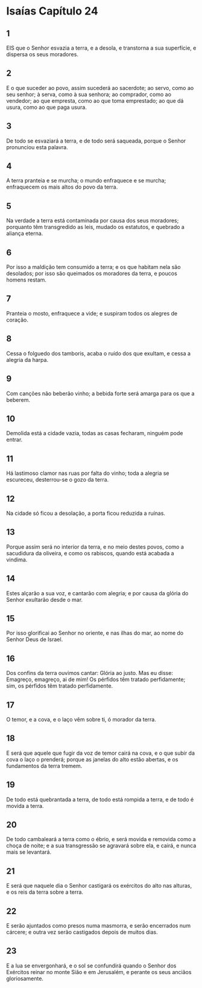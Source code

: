 # Isaías Capítulo 24

## 1
EIS que o Senhor esvazia a terra, e a desola, e transtorna a sua superfície, e dispersa os seus moradores.

## 2
E o que suceder ao povo, assim sucederá ao sacerdote; ao servo, como ao seu senhor; à serva, como à sua senhora; ao comprador, como ao vendedor; ao que empresta, como ao que toma emprestado; ao que dá usura, como ao que paga usura.

## 3
De todo se esvaziará a terra, e de todo será saqueada, porque o Senhor pronunciou esta palavra.

## 4
A terra pranteia e se murcha; o mundo enfraquece e se murcha; enfraquecem os mais altos do povo da terra.

## 5
Na verdade a terra está contaminada por causa dos seus moradores; porquanto têm transgredido as leis, mudado os estatutos, e quebrado a aliança eterna.

## 6
Por isso a maldição tem consumido a terra; e os que habitam nela são desolados; por isso são queimados os moradores da terra, e poucos homens restam.

## 7
Pranteia o mosto, enfraquece a vide; e suspiram todos os alegres de coração.

## 8
Cessa o folguedo dos tamboris, acaba o ruído dos que exultam, e cessa a alegria da harpa.

## 9
Com canções não beberão vinho; a bebida forte será amarga para os que a beberem.

## 10
Demolida está a cidade vazia, todas as casas fecharam, ninguém pode entrar.

## 11
Há lastimoso clamor nas ruas por falta do vinho; toda a alegria se escureceu, desterrou-se o gozo da terra.

## 12
Na cidade só ficou a desolação, a porta ficou reduzida a ruínas.

## 13
Porque assim será no interior da terra, e no meio destes povos, como a sacudidura da oliveira, e como os rabiscos, quando está acabada a vindima.

## 14
Estes alçarão a sua voz, e cantarão com alegria; e por causa da glória do Senhor exultarão desde o mar.

## 15
Por isso glorificai ao Senhor no oriente, e nas ilhas do mar, ao nome do Senhor Deus de Israel.

## 16
Dos confins da terra ouvimos cantar: Glória ao justo. Mas eu disse: Emagreço, emagreço, ai de mim! Os pérfidos têm tratado perfidamente; sim, os pérfidos têm tratado perfidamente.

## 17
O temor, e a cova, e o laço vêm sobre ti, ó morador da terra.

## 18
E será que aquele que fugir da voz de temor cairá na cova, e o que subir da cova o laço o prenderá; porque as janelas do alto estão abertas, e os fundamentos da terra tremem.

## 19
De todo está quebrantada a terra, de todo está rompida a terra, e de todo é movida a terra.

## 20
De todo cambaleará a terra como o ébrio, e será movida e removida como a choça de noite; e a sua transgressão se agravará sobre ela, e cairá, e nunca mais se levantará.

## 21
E será que naquele dia o Senhor castigará os exércitos do alto nas alturas, e os reis da terra sobre a terra.

## 22
E serão ajuntados como presos numa masmorra, e serão encerrados num cárcere; e outra vez serão castigados depois de muitos dias.

## 23
E a lua se envergonhará, e o sol se confundirá quando o Senhor dos Exércitos reinar no monte Sião e em Jerusalém, e perante os seus anciãos gloriosamente.

